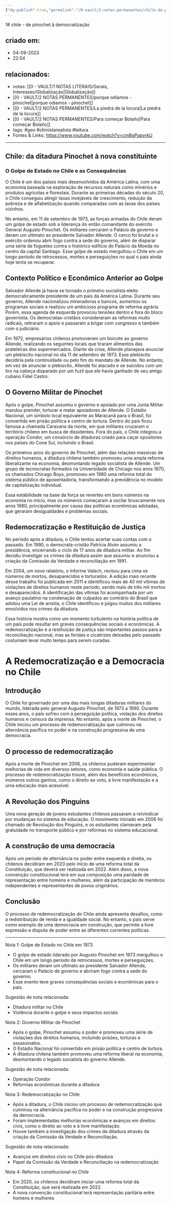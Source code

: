 ```yaml
---
{"dg-publish":true,"permalink":"/0-vault/2-notas-permanentes/chile-de-pinochet-a-democratizacao/","tags":["permanente","geo","otimistarealista","leitura"],"dgHomeLink":true,"dgShowLocalGraph":true,"dgShowFileTree":true,"dgEnableSearch":true,"noteIcon":""}
---
```


1# chile - de pinochet à democratização

## criado em: 
- 04-09-2023
- 22:54
## relacionados:
- notas: [[0 - VAULT/1 NOTAS LITERAIS/Gerais, Interesses/Globalização\|Globalização]]
- [[0 - VAULT/2 NOTAS PERMANENTES/porque odiamos - pinochet\|porque odiamos - pinochet]]
- [[0 - VAULT/2 NOTAS PERMANENTES/La piedra de la locura\|La piedra de la locura]]
- [[0 - VAULT/2 NOTAS PERMANENTES/Para começar Bolaño\|Para começar Bolaño]]
- tags: #geo  #otimistarealista #leitura 
- Fontes & Links: https://www.youtube.com/watch?v=cmBgPapvrkU
---

## Chile: da ditadura Pinochet à nova constituinte

### O Golpe de Estado no Chile e as Consequências

O Chile é um dos países mais desenvolvidos da América Latina, com uma economia baseada na exploração de recursos naturais como minérios e produtos agrícolas e florestais. Durante as primeiras décadas do século 20, o Chile conseguiu atingir taxas invejáveis de crescimento, redução da pobreza e de alfabetização quando comparadas com as taxas dos países vizinhos. 

No entanto, em 11 de setembro de 1973, as forças armadas do Chile deram um golpe de estado sob a liderança do então comandante do exército General Augusto Pinochet. Os militares cercaram o Palácio de governo e deram um ultimato ao presidente Salvador Allende. O cerco foi brutal e o exército ordenou abrir fogo contra a sede do governo, além de disparar uma série de foguetes contra o histórico edifício do Palácio da Moeda no centro da capital Santiago. Esse golpe de estado mergulhou o Chile em um longo período de retrocessos, mortes e perseguições no qual o país ainda hoje tenta se recuperar.

## Contexto Político e Econômico Anterior ao Golpe

Salvador Allende já havia se tornado o primeiro socialista eleito democraticamente presidente de um país da América Latina. Durante seu governo, Allende nacionalizou mineradoras e bancos, aumentou os programas sociais e realizou um ambicioso programa de reforma agrária. Porém, essa agenda de esquerda provocou tensões dentro e fora do bloco governista. Os democratas-cristãos consideraram as reformas muito radicais, retiraram o apoio e passaram a brigar com congresso e também com o judiciário.

Em 1972, empresários chilenos promoveram um boicote ao governo Allende, realizando os seguintes locais que tiraram alimentos das prateleiras dos supermercados. Diante da crise, Allende planejava anunciar um plebiscito nacional no dia 11 de setembro de 1973. Esse plebiscito decidiria pela continuidade ou pelo fim do mandato de Allende. No entanto, em vez de anunciar o plebiscito, Allende foi atacado e se suicidou com um tiro na cabeça disparado por um fuzil que ele havia ganhado de seu amigo cubano Fidel Castro.

## O Governo Militar de Pinochet

Após o golpe, Pinochet assumiu o governo e apoiado por uma Junta Militar mandou prender, torturar e matar apoiadores de Allende. O Estádio Nacional, um símbolo local equivalente ao Maracanã para o Brasil, foi convertido em prisão política e centro de tortura. Dentro do país ficou famosa a chamada Caravana da morte, em que militares cruzaram o território chileno em busca de dissidentes. Fora do país, o Chile integrou a operação Condor, um consórcio de ditaduras criado para caçar opositores nos países do Cone Sul, incluindo o Brasil.

Os primeiros anos do governo de Pinochet, além das relações massivas de direitos humanos, a ditadura chilena também promoveu uma ampla reforma liberalizante na economia, desmontando legado socialista de Allende. Um grupo de tecnocratas formados na Universidade de Chicago nos anos 1970, os chamados Chicago Boys, promoveu em 1980 uma reforma total do sistema público de aposentadoria, transformando a previdência no modelo de capitalização individual. 

Essa estabilidade na base da força se reverteu em bons números na economia no início, mas os números começaram a oscilar bruscamente nos anos 1980, principalmente por causa das políticas econômicas adotadas, que geraram desigualdades e problemas sociais.

## Redemocratização e Restituição de Justiça

No período após a ditadura, o Chile tentou acertar suas contas com o passado. Em 1990, o democrata-cristão Patrícia Alvim assumiu a presidência, encerrando o ciclo de 17 anos de ditadura militar. Ao fim decidiu investigar os crimes da ditadura assim que assumiu e anunciou a criação da Comissão da Verdade e reconciliação em 1991. 

Em 2004, um novo relatório, o Informe Valech, revisou para cima os números de mortos, desaparecidos e torturados. A edição mais recente desse trabalho foi publicada em 2011 e identificou mais de 40 mil vítimas de violações de direitos humanos neste período, sendo mais de três mil mortos e desaparecidos. A identificação das vítimas foi acompanhada por um avanço paulatino na condenação de culpados ao contrário do Brasil que adotou uma Lei de anistia, o Chile identificou e julgou muitos dos militares envolvidos nos crimes da ditadura.

Essa história mostra como um momento turbulento na história política de um país pode resultar em graves consequências sociais e econômicas. A redemocratização e a restituição de justiça são importantes passos para a reconciliação nacional, mas as feridas e cicatrizes deixadas pelo passado costumam levar muito tempo para serem curadas.
  
 # A Redemocratização e a Democracia no Chile

## Introdução
O Chile foi governado por uma das mais longas ditaduras militares do mundo, liderada pelo general Augusto Pinochet, de 1973 a 1990. Durante esses anos, o país sofreu com a perseguição política, violação dos direitos humanos e censura da imprensa. No entanto, após a morte de Pinochet, o Chile iniciou um processo de redemocratização que culminou na alternância pacífica no poder e na construção progressiva de uma democracia.

## O processo de redemocratização 
Após a morte de Pinochet em 2006, os chilenos puderam experimentar melhorias de vida em diversos setores, como economia e saúde pública. O processo de redemocratização trouxe, além dos benefícios econômicos, inúmeros outros ganhos, como o direito ao voto, à livre manifestação e a uma educação mais acessível.

## A Revolução dos Pinguins 
Uma nova geração de jovens estudantes chilenos passaram a reivindicar por mudanças no sistema de educação. O movimento iniciado em 2006 foi chamado de Revolução dos Pinguins, e os estudantes clamavam pela gratuidade no transporte público e por reformas no sistema educacional.

## A construção de uma democracia
Após um período de alternância no poder entre esquerda e direita, os chilenos decidiram em 2020 pelo início de uma reforma total da Constituição, que deverá ser realizada em 2022. Além disso, a nova convenção constitucional terá em sua composição uma paridade de representação entre homens e mulheres, além da participação de membros independentes e representantes de povos originários.

## Conclusão
O processo de redemocratização do Chile ainda apresenta desafios, como a redistribuição de renda e a igualdade social. No entanto, o país serve como exemplo de uma democracia em construção, que permite a livre expressão e disputa de poder entre as diferentes correntes políticas.

---


Nota 1: Golpe de Estado no Chile em 1973

- O golpe de estado liderado por Augusto Pinochet em 1973 mergulhou o Chile em um longo período de retrocessos, mortes e perseguições.
- Os militares deram um ultimato ao presidente Salvador Allende, cercaram o Palácio de governo e abriram fogo contra a sede do governo.
- Esse evento teve graves consequências sociais e econômicas para o país.

Sugestão de nota relacionada: 
- Ditadura militar no Chile
- Violência durante o golpe e seus impactos sociais

Nota 2: Governo Militar de Pinochet

- Após o golpe, Pinochet assumiu o poder e promoveu uma série de violações dos direitos humanos, incluindo prisões, torturas e assassinatos.
- O Estádio Nacional foi convertido em prisão política e centro de tortura.
- A ditadura chilena também promoveu uma reforma liberal na economia, desmontando o legado socialista do governo Allende.

Sugestão de nota relacionada:
- Operação Condor
- Reformas econômicas durante a ditadura

Nota 3: Redemocratização no Chile

- Após a ditadura, o Chile iniciou um processo de redemocratização que culminou na alternância pacífica no poder e na construção progressiva da democracia.
- Foram implementadas melhorias econômicas e avanços em direitos civis, como o direito ao voto e à livre manifestação.
- Houve também a investigação dos crimes da ditadura através da criação da Comissão da Verdade e Reconciliação.

Sugestão de nota relacionada:
- Avanços em direitos civis no Chile pós-ditadura
- Papel da Comissão da Verdade e Reconciliação na redemocratização

Nota 4: Reforma constitucional no Chile

- Em 2020, os chilenos decidiram iniciar uma reforma total da Constituição, que será realizada em 2022.
- A nova convenção constitucional terá representação paritária entre homens e mulheres
